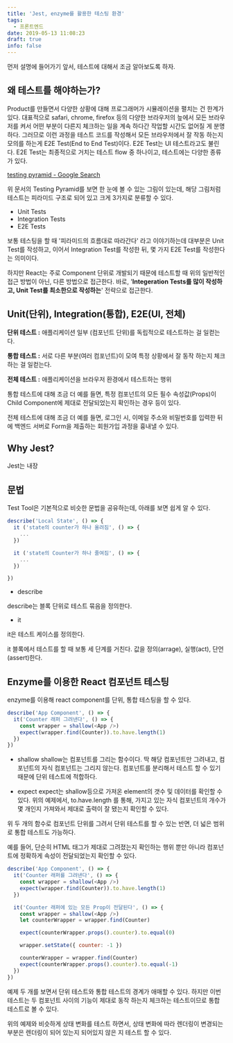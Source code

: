 ```yaml
---
title: 'Jest, enzyme를 활용한 테스팅 환경'
tags:
  - 프론트엔드
date: 2019-05-13 11:08:23
draft: true
info: false
---
```


먼저 설명에 들어가기 앞서, 테스트에 대해서 조금 알아보도록 하자.

## 왜 테스트를 해야하는가?

Product를 만들면서 다양한 상황에 대해 프로그래머가 시뮬레이션을 펼치는 건 한계가 있다. 대표적으로 safari, chrome, firefox 등의 다양한 브라우저의 늪에서 모든 브라우저를 켜서 어떤 부분이 다른지 체크하는 일을 계속 하다간 작업할 시간도 없어질 게 분명하다. 그러므로 이런 과정을 테스트 코드를 작성해서 모든 브라우저에서 잘 작동 하는지 모의를 하는게 E2E Test(End to End Test)이다. E2E Test는 UI 테스트라고도 불린다. E2E Test는 최종적으로 거치는 테스트 flow 중 하나이고, 테스트에는 다양한 종류가 있다.

[testing pyramid - Google Search](https://www.google.com/search?q=testing+pyramid)

위 문서의 Testing Pyramid를 보면 한 눈에 볼 수 있는 그림이 있는데, 해당 그림처럼 테스트는 피라미드 구조로 되어 있고 크게 3가지로 분류할 수 있다.

- Unit Tests
- Integration Tests
- E2E Tests

보통 테스팅을 할 때 '피라미드의 흐름대로 따라간다' 라고 이야기하는데 대부분은 Unit Test를 작성하고, 이어서 Integration Test를 작성한 뒤, 몇 가지 E2E Test를 작성한다는 의미이다.

하지만 React는 주로 Component 단위로 개발되기 때문에 테스트할 때 위의 일반적인 접근 방법이 아닌, 다른 방법으로 접근한다. 바로, '**Integeration Tests를 많이 작성하고, Unit Test를 최소한으로 작성하는**' 전략으로 접근한다.

## Unit(단위), Integration(통합), E2E(UI, 전체)

**단위 테스트 :** 애플리케이션 일부 (컴포넌트 단위)를 독립적으로 테스트하는 걸 일컫는다.

**통합 테스트 :** 서로 다른 부분(여러 컴포넌트)이 모여 특정 상황에서 잘 동작 하는지 체크하는 걸 일컫는다.

**전체 테스트 :** 애플리케이션을 브라우저 환경에서 테스트하는 행위

통합 테스트에 대해 조금 더 예를 들면, 특정 컴포넌트의 모든 필수 속성값(Props)이 Child Component에 제대로 전달되었는지 확인하는 경우 등이 있다.

전체 테스트에 대해 조금 더 예를 들면, 로그인 시, 이메일 주소와 비밀번호를 입력한 뒤에 백엔드 서버로 Form을 제출하는 회원가입 과정을 흉내낼 수 있다.

## Why Jest?

Jest는 내장

## 문법

Test Tool은 기본적으로 비슷한 문법을 공유하는데, 아래를 보면 쉽게 알 수 있다.

```javascript {numberLines}
describe('Local State', () => {
  it ('state의 counter가 하나 올려짐', () => {
    ...
  })

  it ('state의 Counter가 하나 줄여짐', () => {
    ...
  })

})
```

- describe

describe는 블록 단위로 테스트 묶음을 정의한다.

- it

it은 테스트 케이스를 정의한다.

it 블록에서 테스트를 할 때 보통 세 단계를 거친다. 값을 정의(arrage), 실행(act), 단언(assert)한다.

## Enzyme를 이용한 React 컴포넌트 테스팅

enzyme를 이용해 react component를 단위, 통합 테스팅을 할 수 있다.

```javascript {numberLines}
describe('App Component', () => {
  it('Counter 래퍼 그려낸다', () => {
    const wrapper = shallow(<App />)
    expect(wrapper.find(Counter)).to.have.length(1)
  })
})
```

- shallow
  shallow는 컴포넌트를 그리는 함수이다. 딱 해당 컴포넌트만 그려내고, 컴포넌트의 자식 컴포넌트는 그리지 않는다. 컴포넌트를 분리해서 테스트 할 수 있기 때문에 단위 테스트에 적합하다.

- expect
  expect는 shallow등으로 가져온 element의 갯수 및 데이터를 확인할 수 있다.
  위의 예제에서, to.have.length 를 통해, 가지고 있는 자식 컴포넌트의 개수가 몇 개인지 가져와서 제대로 출력이 잘 됐는지 확인할 수 있다.

위 두 개의 함수로 컴포넌트 단위를 그려서 단위 테스트를 할 수 있는 반면, 더 넓은 범위로 통합 테스트도 가능하다.

예를 들어, 단순히 HTML 태그가 제대로 그려졌는지 확인하는 행위 뿐만 아니라 컴포넌트에 정확하게 속성이 전달되었는지 확인할 수 있다.

```javascript {numberLines}
describe('App Component', () => {
  it('Counter 래퍼를 그려낸다', () => {
    const wrapper = shallow(<App />)
    expect(wrapper.find(Counter)).to.have.length(1)
  })

  it('Counter 래퍼에 있는 모든 Prop이 전달된다', () => {
    const wrapper = shallow(<App />)
    let counterWrapper = wrapper.find(Counter)

    expect(counterWrapper.props().counter).to.equal(0)

    wrapper.setState({ counter: -1 })

    counterWrapper = wrapper.find(Counter)
    expect(counterWrapper.props().counter).to.equal(-1)
  })
})
```

예제 두 개를 보면서 단위 테스트와 통합 테스트의 경계가 애매할 수 있다. 하지만 이번 테스트는 두 컴포넌트 사이의 기능이 제대로 동작 하는지 체크하는 테스트이므로 통합 테스트로 볼 수 있다.

위의 예제와 비슷하게 상태 변화를 테스트 하면서, 상태 변화에 따라 렌더링이 변경되는 부분은 렌더링이 되어 있는지 되어있지 않은 지 테스트 할 수 있다.
